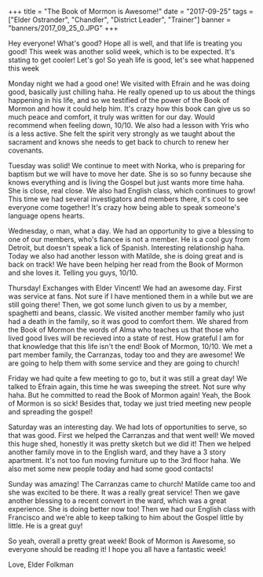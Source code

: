 +++
title = "The Book of Mormon is Awesome!"
date = "2017-09-25"
tags = ["Elder Ostrander", "Chandler", "District Leader", "Trainer"]
banner = "banners/2017_09_25_0.JPG"
+++

Hey everyone! What's good? Hope all is well, and that life is treating
you good! This week was another solid week, which is to be expected.
It's stating to get cooler! Let's go! So yeah life is good, let's see
what happened this week

Monday night we had a good one! We visited with Efrain and he was
doing good, basically just chilling haha. He really opened up to us
about the things happening in his life, and so we testified of the
power of the Book of Mormon and how it could help him. It's crazy how
this book can give us so much peace and comfort, it truly was written
for our day. Would recommend when feeling down, 10/10. We also had a
lesson with Yris who is a less active. She felt the spirit very
strongly as we taught about the sacrament and knows she needs to get
back to church to renew her covenants.

Tuesday was solid! We continue to meet with Norka, who is preparing
for baptism but we will have to move her date. She is so so funny
because she knows everything and is living the Gospel but just wants
more time haha. She is close, real close. We also had English class,
which continues to grow! This time we had several investigators and
members there, it's cool to see everyone come together! It's crazy how
being able to speak someone's language opens hearts.

Wednesday, o man, what a day. We had an opportunity to give a blessing
to one of our members, who's fiancee is not a member. He is a cool guy
from Detroit, but doesn't speak a lick of Spanish. Interesting
relationship haha. Today we also had another lesson with Matilde, she
is doing great and is back on track! We have been helping her read
from the Book of Mormon and she loves it. Telling you guys, 10/10.

Thursday! Exchanges with Elder Vincent! We had an awesome day. First
was service at fans. Not sure if I have mentioned them in a while but
we are still going there! Then, we got some lunch given to us by a
member, spaghetti and beans, classic. We visited another member family
who just had a death in the family, so it was good to comfort them. We
shared from the Book of Mormon the words of Alma who teaches us that
those who lived good lives will be recieved into a state of rest. How
grateful I am for that knowledge that this life isn't the end! Book of
Mormon, 10/10. We met a part member family, the Carranzas, today too
and they are awesome! We are going to help them with some service and
they are going to church!

Friday we had quite a few meeting to go to, but it was still a great
day! We talked to Efrain again, this time he was sweeping the street.
Not sure why haha. But he committed to read the Book of Mormon again!
Yeah, the Book of Mormon is so sick! Besides that, today we just tried
meeting new people and spreading the gospel!

Saturday was an interesting day. We had lots of opportunities to
serve, so that was good. First we helped the Carranzas and that went
well! We moved this huge shed, honestly it was pretty sketch but we
did it! Then we helped another family move in to the English ward, and
they have a 3 story apartment. It's not too fun moving furniture up to
the 3rd floor haha. We also met some new people today and had some
good contacts!

Sunday was amazing! The Carranzas came to church! Matilde came too and
she was excited to be there. It was a really great service! Then we
gave another blessing to a recent convert in the ward, which was a
great experience. She is doing better now too! Then we had our English
class with Francisco and we're able to keep talking to him about the
Gospel little by little. He is a great guy!

So yeah, overall a pretty great week! Book of Mormon is Awesome, so
everyone should be reading it! I hope you all have a fantastic week!

Love,
Elder Folkman
